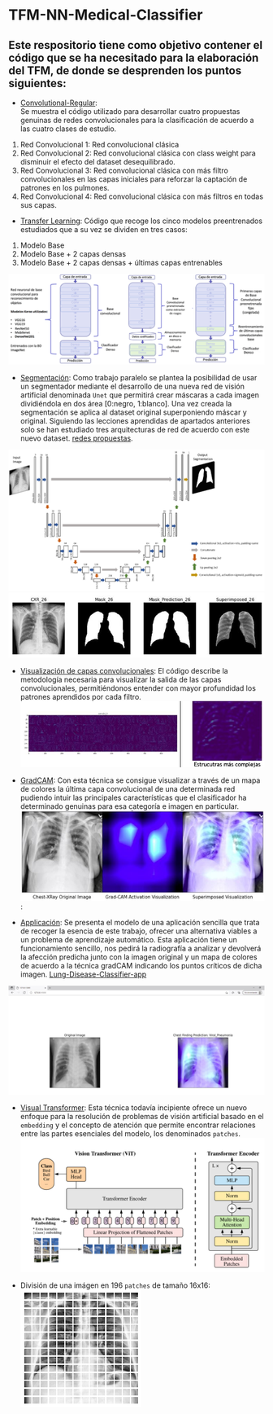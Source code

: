 # TFM-NN-Medical-Classifier

## Este respositorio tiene como objetivo contener el código que se ha necesitado para la elaboración del TFM, de donde se desprenden los puntos siguientes:

* [Convolutional-Regular](/Convolutional-Regular): <div class=text-justify> Se muestra el código utilizado para desarrollar cuatro propuestas genuinas de redes convolucionales para la clasificación de acuerdo a las cuatro clases de estudio. </div>

1. Red Convolucional 1: Red convolucional clásica
2. Red Convolucional 2: Red convolucional clásica con class weight para disminuir el efecto del dataset desequilibrado.
3. Red Convolucional 3: Red convolucional clásica con más filtro convolucionales en las capas iniciales para reforzar la captación de patrones en los pulmones.
4. Red Convolucional 4: Red convolucional clásica con más filtros en todas sus capas.

* [Transfer Learning](/Transfer-Learning): Código que recoge los cinco modelos preentrenados estudiados que a su vez se dividen en tres casos:

1. Modelo Base
2. Modelo Base + 2 capas densas
3. Modelo Base + 2 capas densas + últimas capas entrenables

![Transfer Learning diagram](/Images/transfer-learning.png?raw=true 'Esquema de trabajo *Transfer-Learning*')

* [Segmentación](/Segmentacion): Como trabajo paralelo se plantea la posibilidad de usar un segmentador mediante el desarrollo de una nueva red de visión artificial denominada `Unet` que permitirá crear máscaras a cada imagen dividiéndola en dos área [0:negro, 1:blanco]. Una vez creada la segmentación se aplica al dataset original superponiendo máscar y original. Siguiendo las lecciones aprendidas de apartados anteriores solo se han estudiado tres arquitecturas de red de acuerdo con este nuevo dataset. [redes propuestas](/Segmentacion/Conv-Regular).


![Esquema segmentador](Images/segmentation.png)
![Original + Mask](/Images/original_mask.JPG)


* [Visualización de capas convolucionales](/Layers-Visualization): El código describe la metodología necesaria para visualizar la salida de las capas convolucionales, permitiéndonos entender con mayor profundidad los patrones aprendidos por cada filtro. 
![visualización de capas](/Images/layer_visualization.JPG)


* [GradCAM](/Grad-CAM): Con esta técnica se consigue visualizar a través de un mapa de colores la última capa convolucional de una determinada red pudiendo intuir las principales características que el clasificador ha determinado genuinas para esa categoría e imagen en particular. 
![GradCAM](/Images/gradCAM.JPG):

* [Applicación](/app): Se presenta el modelo de una aplicación sencilla que trata de recoger la esencia de este trabajo, ofrecer una alternativa viables a un problema de aprendizaje automático. Esta aplicación tiene un funcionamiento sencillo, nos pedirá la radiografía a analizar y devolverá la afección predicha junto con la imagen original y un mapa de colores de acuerdo a la técnica gradCAM indicando los puntos críticos de dicha imagen.
[Lung-Disease-Classifier-app](https://tfm-tdda2pscka-ew.a.run.app/)

![app_](/Images/app.JPG)

* [Visual Transformer](/ViT): Esta técnica todavía incipiente ofrece un nuevo enfoque para la resolución de problemas de visión artificial basado en el `embedding` y el concepto de atención que permite encontrar relaciones entre las partes esenciales del modelo, los denominados `patches`.
![ViT_schema](/Images/ViT_schema.png)
- División de una imágen en 196 `patches` de tamaño 16x16:
![ViT_16x16](/Images/ViT_16x16.png)

